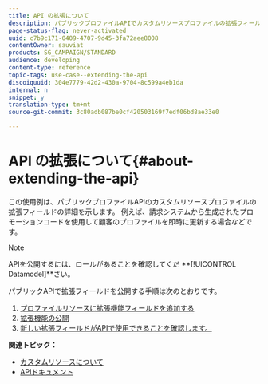 ```yaml
---
title: API の拡張について
description: パブリックプロファイルAPIでカスタムリソースプロファイルの拡張フィールドを公開する方法を説明します。
page-status-flag: never-activated
uuid: c7b9c171-0409-4707-9d45-3fa72aee8008
contentOwner: sauviat
products: SG_CAMPAIGN/STANDARD
audience: developing
content-type: reference
topic-tags: use-case--extending-the-api
discoiquuid: 304e7779-42d2-430a-9704-8c599a4eb1da
internal: n
snippet: y
translation-type: tm+mt
source-git-commit: 3c80adb087be0cf420503169f7edf06bd8ae33e0

---
```



# API の拡張について{#about-extending-the-api}

この使用例は、パブリックプロファイルAPIのカスタムリソースプロファイルの拡張フィールドの詳細を示します。 例えば、請求システムから生成されたプロモーションコードを使用して顧客のプロファイルを即時に更新する場合などです。

>[!NOTE]
>
>APIを公開するには、ロールがあることを確認してくだ **[!UICONTROL Datamodel]**さい。

パブリックAPIで拡張フィールドを公開する手順は次のとおりです。

1. [プロファイルリソースに拡張機能フィールドを追加する](../../developing/using/step-1--add-extension-fields-to-the-profile-resource.md)
1. [拡張機能の公開](../../developing/using/step-2--publish-the-extension.md)
1. [新しい拡張フィールドがAPIで使用できることを確認します。](../../developing/using/step-3--verify-the-extension.md)

**関連トピック：**

* [カスタムリソースについて](../../developing/using/data-model-concepts.md)
* [APIドキュメント](../../api/using/about-campaign-standard-apis.md)
